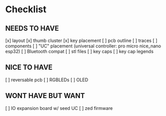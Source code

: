 # Checklist
## NEEDS TO HAVE
[x] layout
[x] thumb cluster
[x] key placement
[ ] pcb outline
[ ] traces
[ ] components
[ ] "UC" placement (universal controller: pro micro nice_nano esp32)
[ ] Bluetooth compat
[ ] stl files
[ ] key caps
[ ] key cap legends

## NICE TO HAVE
[ ] reversable pcb
[ ] RGBLEDs
[ ] OLED

## WONT HAVE BUT WANT
[ ] IO expansion board w/ seed UC
[ ] zed firmware
